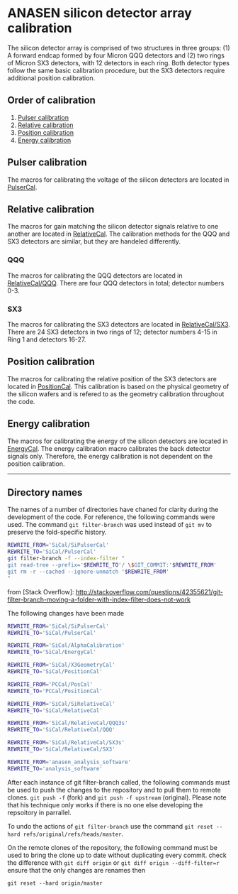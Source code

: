 # ANASEN silicon detector array calibration
The silicon detector array is comprised of two structures in three groups: (1) A forward endcap formed by four Micron QQQ detectors and (2) two rings of Micron SX3 detectors, with 12 detectors in each ring. Both detector types follow the same basic calibration procedure, but the SX3 detectors require additional position calibration.
 
## Order of calibration
 1. [Pulser calibration](#pulser-calibration)
 2. [Relative calibration](#relative-calibration)
 3. [Position calibration](#position-calibration)
 3. [Energy calibration](#energy-calibration)

## Pulser calibration
The macros for calibrating the voltage of the silicon detectors are located in [PulserCal](PulserCal).

## Relative calibration
The macros for gain matching the silicon detector signals relative to one another are located in [RelativeCal](RelativeCal). The calibration methods for the QQQ and SX3 detectors are similar, but they are handeled differently.

### QQQ
The macros for calibrating the QQQ detectors are located in [RelativeCal/QQQ](RelativeCal/QQQ). There are four QQQ detectors in total; detector numbers 0-3.
### SX3
The macros for calibrating the SX3 detectors are located in [RelativeCal/SX3](RelativeCal/SX3). There are 24 SX3 detectors in two rings of 12; detector numbers 4-15 in Ring 1 and detectors 16-27.

## Position calibration
The macros for calibrating the relative position of the SX3 detectors are located in [PositionCal](PositionCal). This calibration is based on the physical geometry of the silicon wafers and is refered to as the geometry calibration throughout the code.

## Energy calibration
The macros for calibrating the energy of the silicon detectors are located in [EnergyCal](EnergyCal).
The energy calibration macro calibrates the back detector signals only.
Therefore, the energy calibration is not dependent on the position calibration.

---

## Directory names
The names of a number of directories have chaned for clarity during the development of the code. For reference, the following commands were used. 
The command `git filter-branch` was used instead of `git mv` to preserve the fold-specific history.

````bash
REWRITE_FROM='SiCal/SiPulserCal'
REWRITE_TO='SiCal/PulserCal'
git filter-branch -f --index-filter "
git read-tree --prefix='$REWRITE_TO'/ \$GIT_COMMIT:'$REWRITE_FROM'
git rm -r --cached --ignore-unmatch '$REWRITE_FROM'
"
````

from [Stack Overflow]: http://stackoverflow.com/questions/42355621/git-filter-branch-moving-a-folder-with-index-filter-does-not-work

The following changes have been made
````bash
REWRITE_FROM='SiCal/SiPulserCal'
REWRITE_TO='SiCal/PulserCal'

REWRITE_FROM='SiCal/AlphaCalibration'
REWRITE_TO='SiCal/EnergyCal'

REWRITE_FROM='SiCal/X3GeometryCal'
REWRITE_TO='SiCal/PositionCal'

REWRITE_FROM='PCCal/PosCal'
REWRITE_TO='PCCal/PositionCal'

REWRITE_FROM='SiCal/SiRelativeCal'
REWRITE_TO='SiCal/RelativeCal'

REWRITE_FROM='SiCal/RelativeCal/QQQ3s'
REWRITE_TO='SiCal/RelativeCal/QQQ'

REWRITE_FROM='SiCal/RelativeCal/SX3s'
REWRITE_TO='SiCal/RelativeCal/SX3'

REWRITE_FROM='anasen_analysis_software'
REWRITE_TO='analysis_software'
````
After each instance of git filter-branch called, the following commands must be used to push the changes to the repository and to pull them to remote clones.
`git push -f` (fork) and `git push -f upstream` (original). Please note that his technique only works if there is no one else developing the repsoitory in parrallel.

To undo the actions of `git filter-branch` use the command `git reset --hard refs/original/refs/heads/master`.

On the remote clones of the repository, the following command must be used to bring the clone up to date without duplicating every commit. 
check the difference with 
`git diff origin` or `git diff origin --diff-filter=r`
ensure that the only changes are renames then 

`git reset --hard origin/master`
